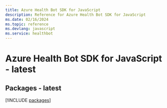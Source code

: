 ```yaml
---
title: Azure Health Bot SDK for JavaScript
description: Reference for Azure Health Bot SDK for JavaScript
ms.date: 02/16/2024
ms.topic: reference
ms.devlang: javascript
ms.service: healthbot
---
```

# Azure Health Bot SDK for JavaScript - latest
## Packages - latest
[!INCLUDE [packages](health-bot-index.md)]